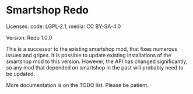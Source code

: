 # Smartshop Redo
Licenses: code: LGPL-2.1, media: CC BY-SA-4.0

Version: Redo 1.0.0

This is a successor to the existing smartshop mod, that fixes numerous issues and gripes.
It is possible to update existing installations of the smartshop mod to this version.
However, the API has changed significantly, so any mod that depended on smartshop in the
past will probably need to be updated.

More documentation is on the TODO list. Please be patient. 

